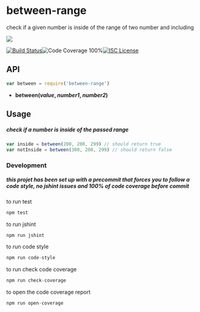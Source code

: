 # between-range

check if a given number is inside of the range of two number and including

<a href="https://nodei.co/npm/between-range/"><img src="https://nodei.co/npm/between-range.png?downloads=true"></a>

[![Build Status](https://img.shields.io/badge/build-passing-brightgreen.svg?style=flat-square)](https://travis-ci.org/joaquimserafim/between-range)![Code Coverage 100%](https://img.shields.io/badge/code%20coverage-100%25-green.svg?style=flat-square)[![ISC License](https://img.shields.io/badge/license-ISC-blue.svg?style=flat-square)](https://github.com/joaquimserafim/between-range/blob/master/LICENSE)


## API
```js
var between = require('between-range')
```

*   **between(*value*, *number1*, *number2*)**


## Usage

##### check if a number is inside of the passed range
```js
var inside = between(200, 200, 299) // should return true
var notInside = between(300, 200, 299) // should return false
```


### Development

##### this projet has been set up with a precommit that forces you to follow a code style, no jshint issues and 100% of code coverage before commit


to run test
```js
npm test
```

to run jshint
```js
npm run jshint
```

to run code style
```js
npm run code-style
```

to run check code coverage
```js
npm run check-coverage
```

to open the code coverage report
```js
npm run open-coverage
```
